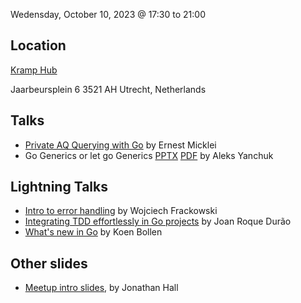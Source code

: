 Wedensday, October 10, 2023 @ 17:30 to 21:00

Location
--------
[Kramp Hub](https://www.kramphub.nl/)

Jaarbeursplein 6
3521 AH Utrecht, Netherlands

Talks
-----

- [Private AQ Querying with Go]() by Ernest Micklei
- Go Generics or let go Generics [PPTX](generics.pptx) [PDF](generics.pdf) by Aleks Yanchuk

Lightning Talks
--------------
- [Intro to error handling](error_handling.pdf) by Wojciech Frackowski
- [Integrating TDD effortlessly in Go projects](integrating-tdd.pdf) by Joan Roque Durão
- [What's new in Go](new-go-1.21.pdf) by Koen Bollen

Other slides
------------
* [Meetup intro slides](intro.pdf), by Jonathan Hall
